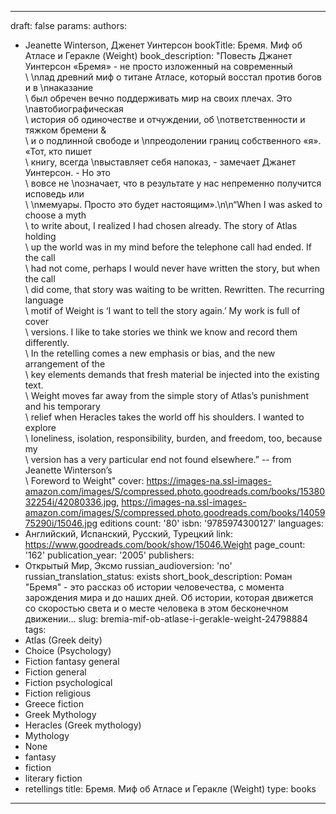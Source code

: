 ---
draft: false
params:
  authors:
  - Jeanette Winterson, Дженет Уинтерсон
  bookTitle: Бремя. Миф об Атласе и Геракле (Weight)
  book_description: "Повесть Джанет Уинтерсон «Бремя» - не просто изложенный на современный\
    \ \nлад древний миф о титане Атласе, который восстал против богов и в \nнаказание\
    \ был обречен вечно поддерживать мир на своих плечах. Это \nавтобиографическая\
    \ история об одиночестве и отчуждении, об \nответственности и тяжком бремени &\
    \ и о подлинной свободе и \nпреодолении границ собственного «я». «Тот, кто пишет\
    \ книгу, всегда \nвыставляет себя напоказ, - замечает Джанет Уинтерсон. - Но это\
    \ вовсе не \nозначает, что в результате у нас непременно получится исповедь или\
    \ \nмемуары. Просто это будет настоящим».\n\n“When I was asked to choose a myth\
    \ to write about, I realized I had chosen already. The story of Atlas holding\
    \ up the world was in my mind before the telephone call had ended. If the call\
    \ had not come, perhaps I would never have written the story, but when the call\
    \ did come, that story was waiting to be written. Rewritten. The recurring language\
    \ motif of Weight is ‘I want to tell the story again.’ My work is full of cover\
    \ versions. I like to take stories we think we know and record them differently.\
    \ In the retelling comes a new emphasis or bias, and the new arrangement of the\
    \ key elements demands that fresh material be injected into the existing text.\
    \ Weight moves far away from the simple story of Atlas’s punishment and his temporary\
    \ relief when Heracles takes the world off his shoulders. I wanted to explore\
    \ loneliness, isolation, responsibility, burden, and freedom, too, because my\
    \ version has a very particular end not found elsewhere.” -- from Jeanette Winterson’s\
    \ Foreword to Weight"
  cover: https://images-na.ssl-images-amazon.com/images/S/compressed.photo.goodreads.com/books/1538032254i/42080336.jpg,
    https://images-na.ssl-images-amazon.com/images/S/compressed.photo.goodreads.com/books/1405975290i/15046.jpg
  editions count: '80'
  isbn: '9785974300127'
  languages:
  - Английский, Испанский, Русский, Турецкий
  link: https://www.goodreads.com/book/show/15046.Weight
  page_count: '162'
  publication_year: '2005'
  publishers:
  - Открытый Мир, Эксмо
  russian_audioversion: 'no'
  russian_translation_status: exists
  short_book_description: Роман "Бремя" - это рассказ об истории человечества, с момента
    зарождения мира и до наших дней. Об истории, которая движется со скоростью света
    и о месте человека в этом бесконечном движении…
  slug: bremia-mif-ob-atlase-i-gerakle-weight-24798884
  tags:
  - Atlas (Greek deity)
  - Choice (Psychology)
  - Fiction fantasy general
  - Fiction general
  - Fiction psychological
  - Fiction religious
  - Greece fiction
  - Greek Mythology
  - Heracles (Greek mythology)
  - Mythology
  - None
  - fantasy
  - fiction
  - literary fiction
  - retellings
title: Бремя. Миф об Атласе и Геракле (Weight)
type: books
------
